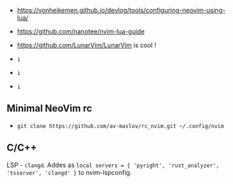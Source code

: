 
- https://vonheikemen.github.io/devlog/tools/configuring-neovim-using-lua/
- https://github.com/nanotee/nvim-lua-guide
- https://github.com/LunarVim/LunarVim is cool !

- `i`
- `i`
- `i`


## Minimal NeoVim rc 

- `git clone https://github.com/av-maslov/rc_nvim.git ~/.config/nvim`


## C/C++

LSP - `clangd`.
Addes as `local servers = { 'pyright', 'rust_analyzer', 'tsserver', 'clangd' }` to nvim-lspconfig.
